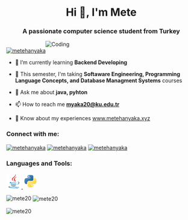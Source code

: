 <h1 align="center">Hi 👋, I'm Mete</h1>
<h3 align="center">A passionate computer science student from Turkey</h3>
<img align="right" alt="Coding" width="400" src="https://camo.githubusercontent.com/5ddf73ad3a205111cf8c686f687fc216c2946a75005718c8da5b837ad9de78c9/68747470733a2f2f7468756d62732e6766796361742e636f6d2f4576696c4e657874446576696c666973682d736d616c6c2e676966">
<p align="left"> <a href="https://twitter.com/metehanyaka" target="blank"><img src="https://img.shields.io/twitter/follow/metehanyaka?logo=twitter&style=for-the-badge" alt="metehanyaka" /></a> </p>


- 🌱 I’m currently learning **Backend Developing**

- 📖 This semester, I'm taking **Softaware Engineering, Programming Language Concepts, and Database Managment Systems** courses
  
- 💬 Ask me about **java, pyhton**

- 📫 How to reach me **myaka20@ku.edu.tr**

- 📄 Know about my experiences www.metehanyaka.xyz

<h3 align="left">Connect with me:</h3>
<p align="left">
<a href="https://twitter.com/metehanyaka" target="blank"><img align="center" src="https://raw.githubusercontent.com/rahuldkjain/github-profile-readme-generator/master/src/images/icons/Social/twitter.svg" alt="metehanyaka" height="30" width="40" /></a>
<a href="https://linkedin.com/in/metehanyaka" target="blank"><img align="center" src="https://raw.githubusercontent.com/rahuldkjain/github-profile-readme-generator/master/src/images/icons/Social/linked-in-alt.svg" alt="metehanyaka" height="30" width="40" /></a>
<a href="https://instagram.com/metehanyaka" target="blank"><img align="center" src="https://raw.githubusercontent.com/rahuldkjain/github-profile-readme-generator/master/src/images/icons/Social/instagram.svg" alt="metehanyaka" height="30" width="40" /></a>
</p>

<h3 align="left">Languages and Tools:</h3>
<p align="left"> <a href="https://www.java.com" target="_blank" rel="noreferrer"> <img src="https://raw.githubusercontent.com/devicons/devicon/master/icons/java/java-original.svg" alt="java" width="40" height="40"/> </a> <a href="https://www.python.org" target="_blank" rel="noreferrer"> <img src="https://raw.githubusercontent.com/devicons/devicon/master/icons/python/python-original.svg" alt="python" width="40" height="40"/> </a> </p>

<p><img align="left" src="https://github-readme-stats.vercel.app/api/top-langs?username=mete20&show_icons=true&locale=en&layout=compact" alt="mete20" /></p>

<p>&nbsp;<img align="center" src="https://github-readme-stats.vercel.app/api?username=mete20&show_icons=true&locale=en" alt="mete20" /></p>

<p><img align="center" src="https://github-readme-streak-stats.herokuapp.com/?user=mete20&" alt="mete20" /></p>
